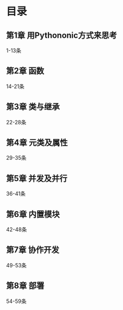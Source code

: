 # 目录
## 第1章 用Pythononic方式来思考
1-13条
## 第2章 函数
14-21条
## 第3章 类与继承
22-28条
## 第4章 元类及属性
29-35条
## 第5章 并发及并行
36-41条
## 第6章 内置模块 
42-48条
## 第7章 协作开发
49-53条
## 第8章 部署
54-59条

